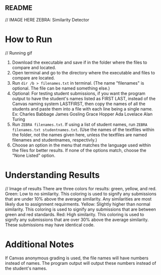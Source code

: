 ## README 

// IMAGE HERE
ZEBRA: Similarity Detector

# How to Run
// Running gif
1. Download the executable and save if in the folder where the files to compare and located.
2. Open terminal and go to the directory where the executable and files to compare are located.
3. Run ```dir /b > filenames.txt``` in terminal. (The name "filenames" is optional. The file can be named something else.)
4. Optional: For testing student submissions, if you want the program output to have the student's names listed as FIRST LAST, instead of the Canvas naming system LASTFIRST, then copy the names of all the students and paste them into a file with each line being a single name.
Ex:
Charles Babbage
James Gosling
Grace Hopper
Ada Lovelace
Alan Turing
5. Run ```ZEBRA filenames.txt```. If using a list of student names, run ```ZEBRA filenames.txt studentnames.txt```. (Use the names of the textfiles within the folder, not the names given here, unless the textfiles are named filenames and studentnames, respectivly.)
6. Choose an option in the menu that matches the language used within the files for better results. If none of the options match, choose the "None Listed" option.

# Understanding Results
// Image of results
There are three colors for results: green, yellow, and red.
Green: Low to no similarity. This coloring is used to signify any submissions that are under 10% above the average similarity. Any similarities are most likely due to assignment requirments.
Yellow: Slightly higher than normal similarity. This coloring is used to signify any submissions that are between green and red standards. 
Red: High similarity. This coloring is used to signify any submissions that are over 30% above the average similarity. These submissions may have identical code.

# Additional Notes
If Canvas anonymous grading is used, the file names will have numbers instead of names. The program output will output these numbers instead of the student's names.
